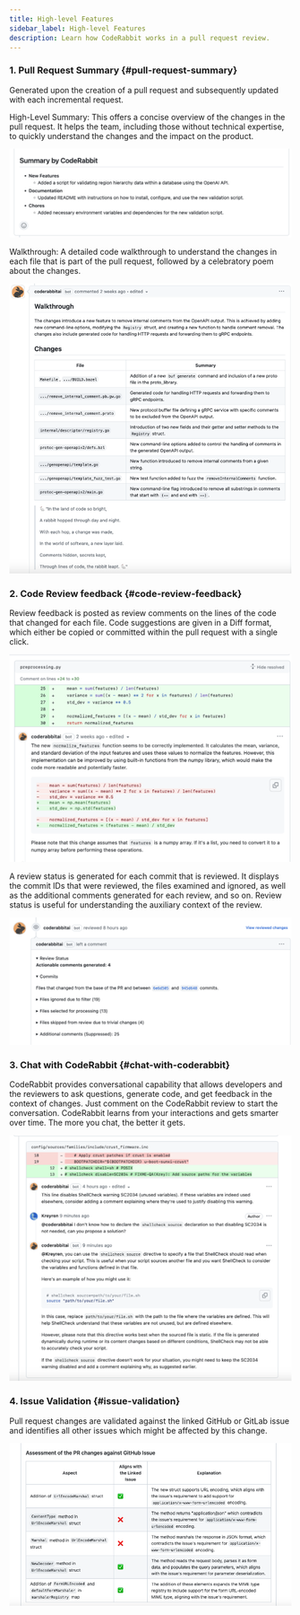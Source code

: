 ```yaml
---
title: High-level Features
sidebar_label: High-level Features
description: Learn how CodeRabbit works in a pull request review.
---
```


### 1. Pull Request Summary {#pull-request-summary}

Generated upon the creation of a pull request and subsequently updated with each
incremental request.

High-Level Summary: This offers a concise overview of the changes in the pull
request. It helps the team, including those without technical expertise, to
quickly understand the changes and the impact on the product.

![Summary Overview](./images/Summary-Overview.png)

Walkthrough: A detailed code walkthrough to understand the changes in each file
that is part of the pull request, followed by a celebratory poem about the
changes.

![Summary Walkthrough](./images/Summary-Walkthrough.png)

### 2. Code Review feedback {#code-review-feedback}

Review feedback is posted as review comments on the lines of the code that
changed for each file. Code suggestions are given in a Diff format, which either
be copied or committed within the pull request with a single click.

![Review Feedback](./images/ReviewFeedback.png)

A review status is generated for each commit that is reviewed. It displays the
commit IDs that were reviewed, the files examined and ignored, as well as the
additional comments generated for each review, and so on. Review status is
useful for understanding the auxiliary context of the review.

![Review Status](./images/ReviewStatus.png)

### 3. Chat with CodeRabbit {#chat-with-coderabbit}

CodeRabbit provides conversational capability that allows developers and the
reviewers to ask questions, generate code, and get feedback in the context of
changes. Just comment on the CodeRabbit review to start the conversation.
CodeRabbit learns from your interactions and gets smarter over time. The more
you chat, the better it gets.

![Chat](./images/chat.png)

### 4. Issue Validation {#issue-validation}

Pull request changes are validated against the linked GitHub or GitLab issue and
identifies all other issues which might be affected by this change.

![Issue Validation](./images/issue-validation.png)
